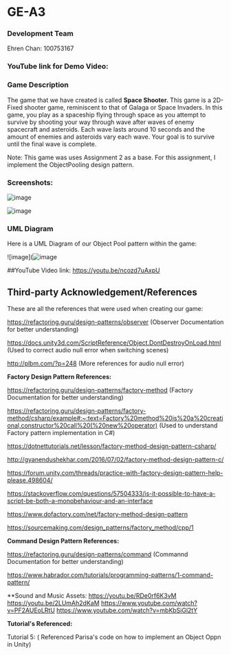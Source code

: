 # GE-A3

### Development Team

Ehren Chan: 100753167

### YouTube link for Demo Video: 

### Game Description
The game that we have created is called **Space Shooter.** This game is a 2D-Fixed shooter game, reminiscent to that of Galaga or Space Invaders. In this game, you play as a spaceship flying through space as you attempt to survive by shooting your way through wave after waves of enemy spacecraft and asteroids. Each wave lasts around 10 seconds and the amount of enemies and asteroids vary each wave. Your goal is to survive until the final wave is complete. 

Note: This game was uses Assignment 2 as a base. For this assignment, I implement the ObjectPooling design pattern.

### Screenshots:

![image](https://user-images.githubusercontent.com/56047837/138800027-9b7a014d-e4ab-4712-a928-6180479bf2be.png)

![image](https://user-images.githubusercontent.com/56047837/138800094-eabc89e4-4dca-40e2-b851-26a055397aa5.png)


### UML Diagram
Here is a UML Diagram of our Object Pool pattern within the game:

![image](![image](https://user-images.githubusercontent.com/56047837/140443279-a6f204c5-3779-495e-9dff-9ffd08b0750c.png)


##YouTube Video link: https://youtu.be/ncozd7uAxpU

## Third-party Acknowledgement/References

These are all the references that were used when creating our game:

https://refactoring.guru/design-patterns/observer (Observer Documentation for better understanding)

https://docs.unity3d.com/ScriptReference/Object.DontDestroyOnLoad.html (Used to correct audio null error when switching scenes)

http://plbm.com/?p=248 (More references for audio null error)

**Factory Design Pattern References:**

https://refactoring.guru/design-patterns/factory-method  (Factory Documentation for better understanding)

https://refactoring.guru/design-patterns/factory-method/csharp/example#:~:text=Factory%20method%20is%20a%20creational,constructor%20call%20(%20new%20operator) (Used to understand Factory pattern implementation in C#)

https://dotnettutorials.net/lesson/factory-method-design-pattern-csharp/

http://gyanendushekhar.com/2016/07/02/factory-method-design-pattern-c/

https://forum.unity.com/threads/practice-with-factory-design-pattern-help-please.498604/

https://stackoverflow.com/questions/57504333/is-it-possible-to-have-a-script-be-both-a-monobehaviour-and-an-interface

https://www.dofactory.com/net/factory-method-design-pattern

https://sourcemaking.com/design_patterns/factory_method/cpp/1

**Command Design Pattern References:**

https://refactoring.guru/design-patterns/command (Commannd Documentation for better understanding)

https://www.habrador.com/tutorials/programming-patterns/1-command-pattern/


**Sound and Music Assets:
https://youtu.be/RDe0rf6K3vM
https://youtu.be/2LUmAh2dKaM
https://www.youtube.com/watch?v=PF2AUEoLRtU
https://www.youtube.com/watch?v=mbKbSiGl2tY

**Tutorial's Referenced:**

Tutorial 5: ( Referenced Parisa's code on how to implement an Object Oppn in Unity)

